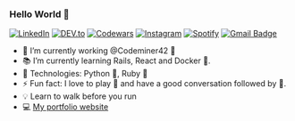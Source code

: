 ### Hello World 👋

<a href="https://www.linkedin.com/in/luchiago" target="_blank"><img src="https://img.shields.io/badge/LinkedIn-%230077B5.svg?&style=flat-square&logo=linkedin&logoColor=white" alt="LinkedIn"></a>
<a href="https://dev.to/luchiago" target="_blank"><img src="https://img.shields.io/badge/DEV-%230A0A0A.svg?&style=flat-square&logo=DEV.to&logoColor=white" alt="DEV.to"></a>
<a href="https://www.codewars.com/users/luchiago/" target="_blank"><img src="https://www.codewars.com/users/luchiago/badges/micro" alt="Codewars"></a>
<a href="https://www.instagram.com/luchiago" target="_blank"><img src="https://img.shields.io/badge/Instagram-%23E4405F.svg?&style=flat-square&logo=instagram&logoColor=white" alt="Instagram"></a>
<a href="https://open.spotify.com/user/luchiago?si=PoVPtvEkQ9qGTFSj_uDB1w" target="_blank"><img src="https://img.shields.io/badge/Spotify-%231ED760.svg?&style=flat-square&logo=spotify&logoColor=white" alt="Spotify"></a>
[![Gmail Badge](https://img.shields.io/badge/-lucashiago63@gmail.com-c14438?style=flat-square&logo=Gmail&logoColor=white&link=mailto:lucashiago63@gmail.com)](mailto:lucashiago63@gmail.com)

</div>

- 💼 I’m currently working @Codeminer42 🔴
- 📚 I’m currently learning Rails, React and Docker 🐋.
- 🔑 Technologies: Python 🐍, Ruby 💎
- ⚡ Fun fact: I love to play 🎱 and have a good conversation followed by 🍻.
- 💡 Learn to walk before you run
- 💻 [My portfolio website](https://luchiago.github.io)
